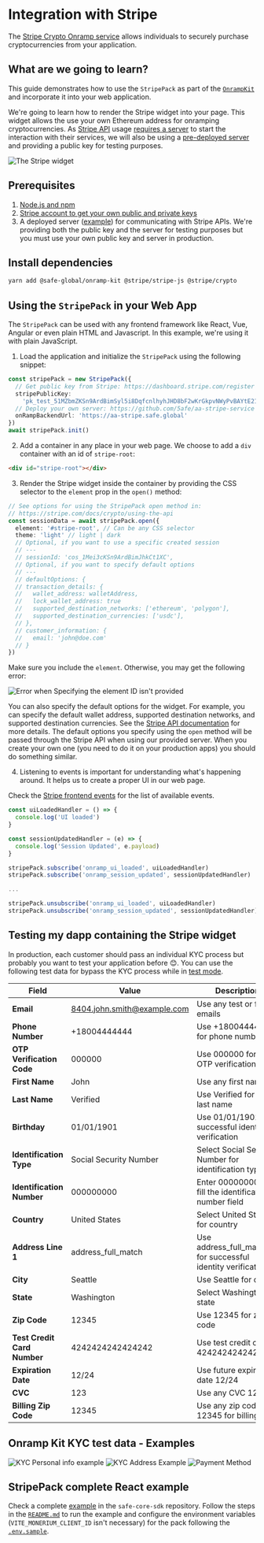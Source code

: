 # Integration with Stripe

The [Stripe Crypto Onramp service](https://stripe.com/docs/crypto/overview) allows individuals to securely purchase cryptocurrencies from your application. 

## What are we going to learn?

This guide demonstrates how to use the `StripePack` as part of the [`OnrampKit`](https://github.com/safe-global/safe-core-sdk/tree/main/packages/onramp-kit) and incorporate it into your web application.

We're going to learn how to render the Stripe widget into your page. This widget allows the use your own Ethereum address for onramping cryptocurrencies. As [Stripe API](https://stripe.com/docs/crypto/using-the-api) usage [requires a server](https://stripe.com/docs/crypto/quickstart?client=html&lang=node) to start the interaction with their services, we will also be using a [pre-deployed server](https://github.com/5afe/aa-stripe-service) and providing a public key for testing purposes.

![The Stripe widget](https://b.stripecdn.com/docs-statics-srv/assets/crypto-onramp-overview.c4c0682697f2cd4c1c2769c3c5e08506.png)

## Prerequisites

1. [Node.js and npm](https://docs.npmjs.com/downloading-and-installing-node-js-and-npm)
2. [Stripe account to get your own public and private keys](https://dashboard.stripe.com/register)
3. A deployed server ([example](https://github.com/5afe/aa-stripe-service)) for communicating with Stripe APIs.
   We're providing both the public key and the server for testing purposes but you must use your own public key and server in production.

## Install dependencies

```bash
yarn add @safe-global/onramp-kit @stripe/stripe-js @stripe/crypto
```

## Using the `StripePack` in your Web App

The `StripePack` can be used with any frontend framework like React, Vue, Angular or even plain HTML and Javascript. In this example, we're using it with plain JavaScript.

1. Load the application and initialize the `StripePack` using the following snippet:

```typescript
const stripePack = new StripePack({
  // Get public key from Stripe: https://dashboard.stripe.com/register
  stripePublicKey:
    'pk_test_51MZbmZKSn9ArdBimSyl5i8DqfcnlhyhJHD8bF2wKrGkpvNWyPvBAYtE211oHda0X3Ea1n4e9J9nh2JkpC7Sxm5a200Ug9ijfoO',
  // Deploy your own server: https://github.com/5afe/aa-stripe-service
  onRampBackendUrl: 'https://aa-stripe.safe.global'
})
await stripePack.init()
```

2. Add a container in any place in your web page. We choose to add a `div` container with an id of `stripe-root`:

```html
<div id="stripe-root"></div>
```

3. Render the Stripe widget inside the container by providing the CSS selector to the `element` prop in the `open()` method:

```typescript
// See options for using the StripePack open method in:
// https://stripe.com/docs/crypto/using-the-api
const sessionData = await stripePack.open({
  element: '#stripe-root', // Can be any CSS selector
  theme: 'light' // light | dark
  // Optional, if you want to use a specific created session
  // ---
  // sessionId: 'cos_1Mei3cKSn9ArdBimJhkCt1XC',
  // Optional, if you want to specify default options
  // ---
  // defaultOptions: {
  // transaction_details: {
  //   wallet_address: walletAddress,
  //   lock_wallet_address: true
  //   supported_destination_networks: ['ethereum', 'polygon'],
  //   supported_destination_currencies: ['usdc'],
  // },
  // customer_information: {
  //   email: 'john@doe.com'
  // }
})
```

Make sure you include the `element`. Otherwise, you may get the following error:

![Error when Specifying the element ID isn't provided](https://user-images.githubusercontent.com/9806858/228420761-0f24df48-03a1-4fe6-bd59-45cb4d18daf6.png)

You can also specify the default options for the widget. For example, you can specify the default wallet address, supported destination networks, and supported destination currencies. See the [Stripe API documentation](https://stripe.com/docs/crypto/using-the-api) for more details. The default options you specify using the `open` method will be passed through the Stripe API when using our provided server. When you create your own one (you need to do it on your production apps) you should do something similar.

4. Listening to events is important for understanding what's happening around. It helps us to create a proper UI in our web page.

Check the [Stripe frontend events](https://stripe.com/docs/crypto/using-the-api#frontend-events) for the list of available events.

```typescript
const uiLoadedHandler = () => {
  console.log('UI loaded')
}

const sessionUpdatedHandler = (e) => {
  console.log('Session Updated', e.payload)
}

stripePack.subscribe('onramp_ui_loaded', uiLoadedHandler)
stripePack.subscribe('onramp_session_updated', sessionUpdatedHandler)

...

stripePack.unsubscribe('onramp_ui_loaded', uiLoadedHandler)
stripePack.unsubscribe('onramp_session_updated', sessionUpdatedHandler)
```

## Testing my dapp containing the Stripe widget
In production, each customer should pass an individual KYC process but probably you want to test your application before 😊. You can use the following test data for bypass the KYC process while in [test mode](https://stripe.com/docs/test-mode).

| **Field**                   | **Value**                   | **Description**                                               |
| --------------------------- | --------------------------- | ------------------------------------------------------------- |
| **Email**                   | 8404.john.smith@example.com | Use any test or fake emails                                   |
| **Phone Number**            | +18004444444                | Use +18004444444 for phone number                             |
| **OTP Verification Code**   | 000000                      | Use 000000 for the OTP verification code                      |
| **First Name**              | John                        | Use any first name                                            |
| **Last Name**               | Verified                    | Use Verified for the last name                                |
| **Birthday**                | 01/01/1901                  | Use 01/01/1901 for successful identity verification           |
| **Identification Type**     | Social Security Number      | Select Social Security Number for identification type         |
| **Identification Number**   | 000000000                   | Enter 000000000 to fill the identification number field       |
| **Country**                 | United States               | Select United States for country                              |
| **Address Line 1**          | address_full_match          | Use address_full_match for successful identity verification   |
| **City**                    | Seattle                     | Use Seattle for city                                          |
| **State**                   | Washington                  | Select Washington for state                                   |
| **Zip Code**                | 12345                       | Use 12345 for zip code                                        |
| **Test Credit Card Number** | 4242424242424242            | Use test credit card 4242424242424242                         |
| **Expiration Date**         | 12/24                       | Use future expiration date 12/24                              |
| **CVC**                     | 123                         | Use any CVC 123                                               |
| **Billing Zip Code**        | 12345                       | Use any zip code 12345 for billing                            |

## Onramp Kit KYC test data - Examples

![KYC Personal info example](https://user-images.githubusercontent.com/9806858/228418052-30b2239a-ca19-4639-9858-4344d3ba7d45.png) ![KYC Address Example](https://user-images.githubusercontent.com/9806858/228418056-48cfa6a6-fde9-4504-a8be-ce91b03c960f.png) ![Payment Method](https://user-images.githubusercontent.com/9806858/228418059-b83b6357-a6b0-4f09-a4b2-3b89767cb4f0.png)

## StripePack complete React example

Check a complete [example](https://github.com/safe-global/safe-core-sdk/blob/main/packages/onramp-kit/example/client) in the `safe-core-sdk` repository. Follow the steps in the [`README.md`](https://github.com/safe-global/safe-core-sdk/blob/main/packages/onramp-kit/example/client/README.md) to run the example and configure the environment variables (`VITE_MONERIUM_CLIENT_ID` isn't necessary) for the pack following the [`.env.sample`](https://github.com/safe-global/safe-core-sdk/blob/main/packages/onramp-kit/example/client/.env.sample).
